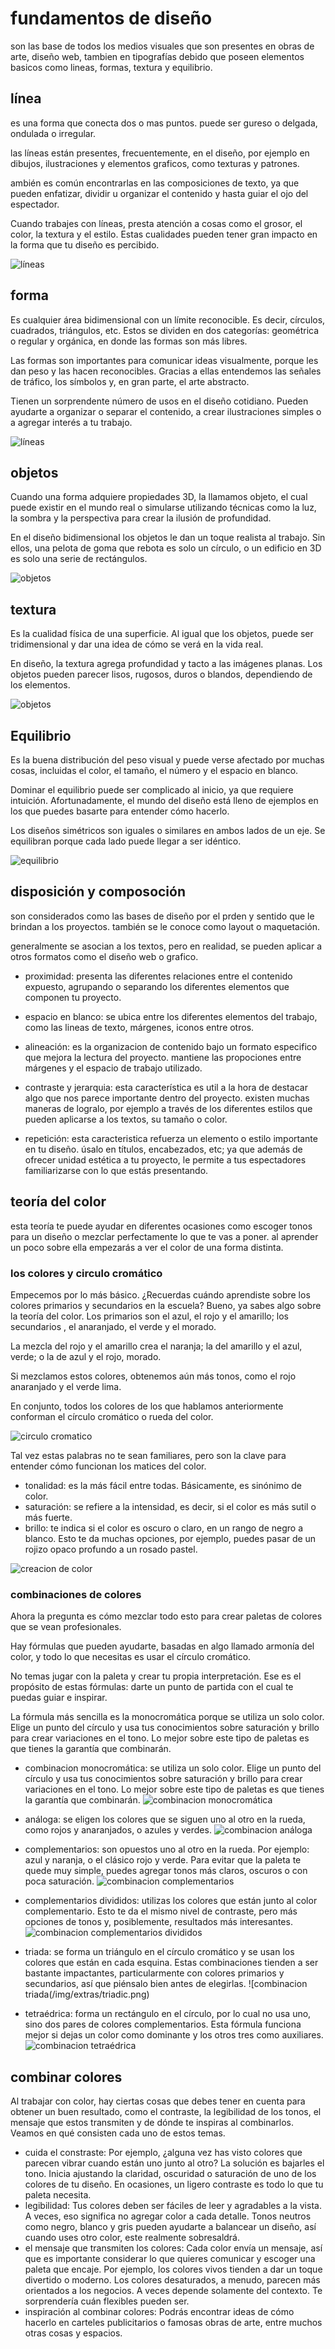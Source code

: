 # fundamentos de diseño

son las base de todos los medios visuales que son presentes en obras de arte, diseño web, tambien en tipografías debido que poseen elementos basicos como lineas, formas, textura y equilibrio.

## línea

es una forma que conecta dos o mas puntos. puede ser gureso o delgada, ondulada o irregular.

las líneas están presentes, frecuentemente, en el diseño, por ejemplo en dibujos, ilustraciones y elementos graficos, como texturas y patrones.

ambién es común encontrarlas en las composiciones de texto, ya que pueden enfatizar, dividir u organizar el contenido y hasta guiar el ojo del espectador.

Cuando trabajes con líneas, presta atención a cosas como el grosor, el color, la textura y el estilo. Estas cualidades pueden tener gran impacto en la forma que tu diseño es percibido.

![líneas](/img/extras/lineas.png)

## forma

Es cualquier área bidimensional con un límite reconocible. Es decir, círculos, cuadrados, triángulos, etc. Estos se dividen en dos categorías: geométrica o regular y orgánica, en donde las formas son más libres.

Las formas son importantes para comunicar ideas visualmente, porque les dan peso y las hacen reconocibles. Gracias a ellas entendemos las señales de tráfico, los símbolos y, en gran parte, el arte abstracto.

Tienen un sorprendente número de usos en el diseño cotidiano. Pueden ayudarte a organizar o separar el contenido, a crear ilustraciones simples o a agregar interés a tu trabajo.

![líneas](/img/extras/formas.png)

## objetos

Cuando una forma adquiere propiedades 3D, la llamamos objeto, el cual puede existir en el mundo real o simularse utilizando técnicas como la luz, la sombra y la perspectiva para crear la ilusión de profundidad.

En el diseño bidimensional los objetos le dan un toque realista al trabajo. Sin ellos, una pelota de goma que rebota es solo un círculo, o un edificio en 3D es solo una serie de rectángulos. 

![objetos](/img/extras/objetos.png)

## textura

Es la cualidad física de una superficie. Al igual que los objetos, puede ser tridimensional y dar una idea de cómo se verá en la vida real.

En diseño, la textura agrega profundidad y tacto a las imágenes planas. Los objetos pueden parecer lisos, rugosos, duros o blandos, dependiendo de los elementos.

![objetos](/img/extras/textura.png)

## Equilibrio

Es la buena distribución del peso visual y puede verse afectado por muchas cosas, incluidas el color, el tamaño, el número y el espacio en blanco.

Dominar el equilibrio puede ser complicado al inicio, ya que requiere intuición. Afortunadamente, el mundo del diseño está lleno de ejemplos en los que puedes basarte para entender cómo hacerlo.

Los diseños simétricos son iguales o similares en ambos lados de un eje. Se equilibran porque cada lado puede llegar a ser idéntico.

![equilibrio](/img/extras/equilibrio.png)

## disposición y composoción

son considerados como las bases de diseño por el prden y sentido que le brindan a los proyectos. también se le conoce como layout o maquetación.

generalmente se asocian a los textos, pero en realidad, se pueden aplicar a otros formatos como el diseño web o grafico.

- proximidad: presenta las diferentes relaciones entre el contenido expuesto, agrupando o separando los diferentes elementos que componen tu proyecto.

- espacio en blanco: se ubica entre los diferentes elementos del trabajo, como las lineas de texto, márgenes, iconos entre otros.

- alineación: es la organizacion de contenido bajo un formato especifico que mejora la lectura del proyecto. mantiene las propociones entre márgenes y el espacio de trabajo utilizado.

- contraste y jerarquia: esta característica es util a la hora de destacar algo que nos parece importante dentro del proyecto. existen muchas maneras de logralo, por ejemplo a través de los diferentes estilos que pueden aplicarse a los textos, su tamaño o color.

- repetición: esta caracteristica refuerza un elemento o estilo importante en tu diseño. úsalo en títulos, encabezados, etc; ya que además de ofrecer unidad estética a tu proyecto, le permite a tus espectadores familiarizarse con lo que estás presentando.

## teoría del color

esta teoría te puede ayudar en diferentes ocasiones como escoger tonos para un diseño o mezclar perfectamente lo que te vas a poner. al aprender un poco sobre ella empezarás a ver el color de una forma distinta.

### los colores y circulo cromático

Empecemos por lo más básico. ¿Recuerdas cuándo aprendiste sobre los colores primarios y secundarios en la escuela? Bueno, ya sabes algo sobre la teoría del color. Los primarios son el azul, el rojo y el amarillo; los secundarios , el anaranjado, el verde y el morado.

La mezcla del rojo y el amarillo crea el naranja; la del amarillo y el azul, verde; o la de azul y el rojo, morado.

Si mezclamos estos colores, obtenemos aún más tonos, como el rojo anaranjado y el verde lima.

En conjunto, todos los colores de los que hablamos anteriormente conforman el círculo cromático o rueda del color.

![circulo cromatico](/img/extras/circulo-cromatico.png)

Tal vez estas palabras no te sean familiares, pero son la clave para entender cómo funcionan los matices del color.

- tonalidad: es la más fácil entre todas. Básicamente, es sinónimo de color.
- saturación: se refiere a la intensidad, es decir, si el color es más sutil o más fuerte.
- brillo: te indica si el color es oscuro o claro, en un rango de negro a blanco. Esto te da muchas opciones, por ejemplo, puedes pasar de un rojizo opaco profundo a un rosado pastel.

![creacion de color](/img/extras/tono-saturacion-y-brillo.png)

### combinaciones de colores

Ahora la pregunta es cómo mezclar todo esto para crear paletas de colores que se vean profesionales.

Hay fórmulas que pueden ayudarte, basadas en algo llamado armonía del color, y todo lo que necesitas es usar el círculo cromático. 

No temas jugar con la paleta y crear tu propia interpretación. Ese es el propósito de estas fórmulas: darte un punto de partida con el cual te puedas guiar e inspirar.

La fórmula más sencilla es la monocromática porque se utiliza un solo color.
Elige un punto del círculo y usa tus conocimientos sobre saturación y brillo para crear variaciones en el tono. Lo mejor sobre este tipo de paletas es que tienes la garantía que combinarán.

- combinacion monocromática: se utiliza un solo color.
Elige un punto del círculo y usa tus conocimientos sobre saturación y brillo para crear variaciones en el tono. Lo mejor sobre este tipo de paletas es que tienes la garantía que combinarán.
  ![combinacion monocromática](/img/extras/monocormatico.png)

- análoga: se eligen los colores que se siguen uno al otro en la rueda, como rojos y anaranjados, o azules y verdes.
  ![combinacion análoga](/img/extras/analoga.png)

- complementarios: son opuestos uno al otro en la rueda. Por ejemplo: azul y naranja, o el clásico rojo y verde.  Para evitar que la paleta te quede muy simple, puedes agregar tonos más claros, oscuros o con poca saturación.
  ![combinacion complementarios](/img/extras/complementarios.png)
  
- complementarios divididos: utilizas los colores que están junto al color complementario. Esto te da el mismo nivel de contraste, pero más opciones de tonos y, posiblemente, resultados más interesantes.
  ![combinacion complementarios divididos](/img/extras/complementarios-divididos.png)

- triada: se forma un triángulo en el círculo cromático y se usan los colores que están en cada esquina. Estas combinaciones tienden a ser bastante impactantes, particularmente con colores primarios y secundarios, así que piénsalo bien antes de elegirlas.
  ![combinacion triada(/img/extras/triadic.png)

- tetraédrica: forma un rectángulo en el círculo, por lo cual no usa uno, sino dos pares de colores complementarios. Esta fórmula funciona mejor si dejas un color como dominante y los otros tres como auxiliares.
  ![combinacion tetraédrica](/img/extras/tetradic.png)
  
## combinar colores

Al trabajar con color, hay ciertas cosas que debes tener en cuenta para obtener un buen resultado, como el contraste, la legibilidad de los tonos, el mensaje que estos transmiten y de dónde te inspiras al combinarlos. Veamos en qué consisten cada uno de estos temas.

- cuida el constraste: Por ejemplo, ¿alguna vez has visto colores que parecen vibrar cuando están uno junto al otro? La solución es bajarles el tono. Inicia ajustando la claridad, oscuridad o saturación de uno de los colores de tu diseño. En ocasiones, un ligero contraste es todo lo que tu paleta necesita.
- legibilidad: Tus colores deben ser fáciles de leer y agradables a la vista. A veces, eso significa no agregar color a cada detalle. Tonos neutros como negro, blanco y gris pueden ayudarte a balancear un diseño, así cuando uses otro color, este realmente sobresaldrá.
- el mensaje que transmiten los colores: Cada color envía un mensaje, así que es importante considerar lo que quieres comunicar y escoger una paleta que encaje. Por ejemplo, los colores vivos tienden a dar un toque divertido o moderno. Los colores desaturados, a menudo, parecen más orientados a los negocios. A veces depende solamente del contexto. Te sorprendería cuán flexibles pueden ser.
- inspiración al combinar colores: Podrás encontrar ideas de cómo hacerlo en carteles publicitarios o famosas obras de arte, entre muchos otras cosas y espacios.